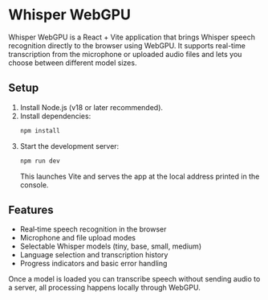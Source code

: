 # Whisper WebGPU

Whisper WebGPU is a React + Vite application that brings Whisper speech recognition directly to the browser using WebGPU. It supports real-time transcription from the microphone or uploaded audio files and lets you choose between different model sizes.

## Setup

1. Install Node.js (v18 or later recommended).
2. Install dependencies:
   ```bash
   npm install
   ```
3. Start the development server:
   ```bash
   npm run dev
   ```
   This launches Vite and serves the app at the local address printed in the console.

## Features

- Real‑time speech recognition in the browser
- Microphone and file upload modes
- Selectable Whisper models (tiny, base, small, medium)
- Language selection and transcription history
- Progress indicators and basic error handling

Once a model is loaded you can transcribe speech without sending audio to a server, all processing happens locally through WebGPU.
